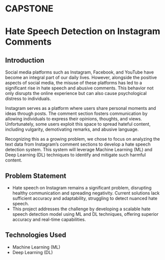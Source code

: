 # CAPSTONE

# Hate Speech Detection on Instagram Comments

## Introduction

Social media platforms such as Instagram, Facebook, and YouTube have become an integral part of our daily lives. However, alongside the positive aspects of social media, the misuse of these platforms has led to a significant rise in hate speech and abusive comments. This behavior not only disrupts the online experience but can also cause psychological distress to individuals.

Instagram serves as a platform where users share personal moments and ideas through posts. The comment section fosters communication by allowing individuals to express their opinions, thoughts, and views. Unfortunately, some users exploit this space to spread hateful content, including vulgarity, demotivating remarks, and abusive language.

Recognizing this as a growing problem, we chose to focus on analyzing the text data from Instagram’s comment sections to develop a hate speech detection system. This system will leverage Machine Learning (ML) and Deep Learning (DL) techniques to identify and mitigate such harmful content.

## Problem Statement

- Hate speech on Instagram remains a significant problem, disrupting healthy communication and spreading negativity. Current solutions lack sufficient accuracy and adaptability, struggling to detect nuanced hate speech.
- This project addresses the challenge by developing a scalable hate speech detection model using ML and DL techniques, offering superior accuracy and real-time capabilities.

## Technologies Used

- Machine Learning (ML)
- Deep Learning (DL)

